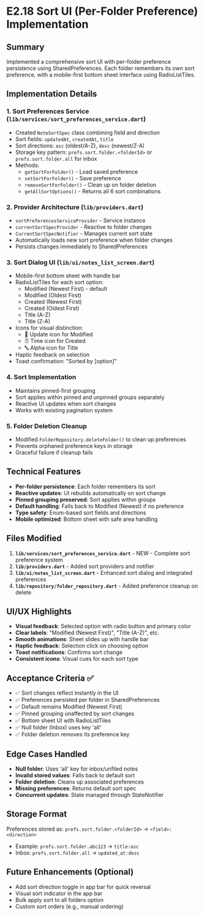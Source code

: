 # E2.18 Sort UI (Per-Folder Preference) Implementation

## Summary
Implemented a comprehensive sort UI with per-folder preference persistence using SharedPreferences. Each folder remembers its own sort preference, with a mobile-first bottom sheet interface using RadioListTiles.

## Implementation Details

### 1. **Sort Preferences Service** (`lib/services/sort_preferences_service.dart`)
- Created `NoteSortSpec` class combining field and direction
- Sort fields: `updatedAt`, `createdAt`, `title`
- Sort directions: `asc` (oldest/A-Z), `desc` (newest/Z-A)
- Storage key pattern: `prefs.sort.folder.<folderId>` or `prefs.sort.folder.all` for inbox
- Methods:
  - `getSortForFolder()` - Load saved preference
  - `setSortForFolder()` - Save preference
  - `removeSortForFolder()` - Clean up on folder deletion
  - `getAllSortOptions()` - Returns all 6 sort combinations

### 2. **Provider Architecture** (`lib/providers.dart`)
- `sortPreferencesServiceProvider` - Service instance
- `currentSortSpecProvider` - Reactive to folder changes
- `CurrentSortSpecNotifier` - Manages current sort state
- Automatically loads new sort preference when folder changes
- Persists changes immediately to SharedPreferences

### 3. **Sort Dialog UI** (`lib/ui/notes_list_screen.dart`)
- Mobile-first bottom sheet with handle bar
- RadioListTiles for each sort option:
  - Modified (Newest First) - default
  - Modified (Oldest First)
  - Created (Newest First)
  - Created (Oldest First)
  - Title (A-Z)
  - Title (Z-A)
- Icons for visual distinction:
  - 📅 Update icon for Modified
  - ⏰ Time icon for Created
  - 🔤 Alpha icon for Title
- Haptic feedback on selection
- Toast confirmation: "Sorted by [option]"

### 4. **Sort Implementation**
- Maintains pinned-first grouping
- Sort applies within pinned and unpinned groups separately
- Reactive UI updates when sort changes
- Works with existing pagination system

### 5. **Folder Deletion Cleanup**
- Modified `FolderRepository.deleteFolder()` to clean up preferences
- Prevents orphaned preference keys in storage
- Graceful failure if cleanup fails

## Technical Features
- **Per-folder persistence**: Each folder remembers its sort
- **Reactive updates**: UI rebuilds automatically on sort change
- **Pinned grouping preserved**: Sort applies within groups
- **Default handling**: Falls back to Modified (Newest) if no preference
- **Type safety**: Enum-based sort fields and directions
- **Mobile optimized**: Bottom sheet with safe area handling

## Files Modified
1. **`lib/services/sort_preferences_service.dart`** - NEW - Complete sort preference system
2. **`lib/providers.dart`** - Added sort providers and notifier
3. **`lib/ui/notes_list_screen.dart`** - Enhanced sort dialog and integrated preferences
4. **`lib/repository/folder_repository.dart`** - Added preference cleanup on delete

## UI/UX Highlights
- **Visual feedback**: Selected option with radio button and primary color
- **Clear labels**: "Modified (Newest First)", "Title (A-Z)", etc.
- **Smooth animations**: Sheet slides up with handle bar
- **Haptic feedback**: Selection click on choosing option
- **Toast notifications**: Confirms sort change
- **Consistent icons**: Visual cues for each sort type

## Acceptance Criteria ✅
- ✅ Sort changes reflect instantly in the UI
- ✅ Preferences persisted per folder in SharedPreferences
- ✅ Default remains Modified (Newest First)
- ✅ Pinned grouping unaffected by sort changes
- ✅ Bottom sheet UI with RadioListTiles
- ✅ Null folder (Inbox) uses key 'all'
- ✅ Folder deletion removes its preference key

## Edge Cases Handled
- **Null folder**: Uses 'all' key for inbox/unfiled notes
- **Invalid stored values**: Falls back to default sort
- **Folder deletion**: Cleans up associated preferences
- **Missing preferences**: Returns default sort spec
- **Concurrent updates**: State managed through StateNotifier

## Storage Format
Preferences stored as: `prefs.sort.folder.<folderId>` → `<field>:<direction>`
- Example: `prefs.sort.folder.abc123` → `title:asc`
- Inbox: `prefs.sort.folder.all` → `updated_at:desc`

## Future Enhancements (Optional)
- Add sort direction toggle in app bar for quick reversal
- Visual sort indicator in the app bar
- Bulk apply sort to all folders option
- Custom sort orders (e.g., manual ordering)
